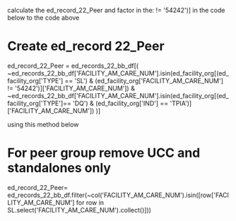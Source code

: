 
calculate the ed_record_22_Peer and factor in the:  != '54242')] in the code below to the code above
# Create ed_record 22_Peer
ed_record_22_Peer = ed_records_22_bb_df[(
    ~ed_records_22_bb_df['FACILITY_AM_CARE_NUM'].isin(ed_facility_org[(ed_facility_org['TYPE'] == 'SL') & (ed_facility_org['FACILITY_AM_CARE_NUM'] != '54242')]['FACILITY_AM_CARE_NUM'])
    & ~ed_records_22_bb_df['FACILITY_AM_CARE_NUM'].isin(ed_facility_org[(ed_facility_org['TYPE']== 'DQ') & (ed_facility_org['IND'] == 'TPIA')]['FACILITY_AM_CARE_NUM'])
)]

using this method below 

# For peer group remove UCC and standalones only
ed_record_22_Peer= ed_records_22_bb_df.filter(~col('FACILITY_AM_CARE_NUM').isin([row['FACILITY_AM_CARE_NUM'] for row in SL.select('FACILITY_AM_CARE_NUM').collect()]))
#
